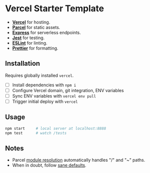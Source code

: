 # Vercel Starter Template

- [**Vercel**](https://vercel.com/docs) for hosting.
- [**Parcel**](https://parceljs.org/getting_started.html) for static assets.
- [**Express**](https://expressjs.com/) for serverless endpoints.
- [**Jest**](https://jestjs.io/docs/en/getting-started) for testing.
- [**ESLint**](https://eslint.org/docs/user-guide/getting-started) for linting.
- [**Prettier**](https://prettier.io/docs/en/index.html) for formatting.

## Installation

Requires globally installed `vercel`.

- [ ] Install dependencies with `npm i`
- [ ] Configure Vercel domain, git integration, ENV variables
- [ ] Sync ENV variables with `vercel env pull`
- [ ] Trigger initial deploy with `vercel`

## Usage

```sh
npm start     # local server at localhost:8888
npm test      # watch /tests
```

## Notes

- Parcel [module resolution](https://parceljs.org/module_resolution.html) automatically handles "/" and "~" paths.
- When in doubt, follow [sane defaults](https://github.com/elsewhencode/project-guidelines).
